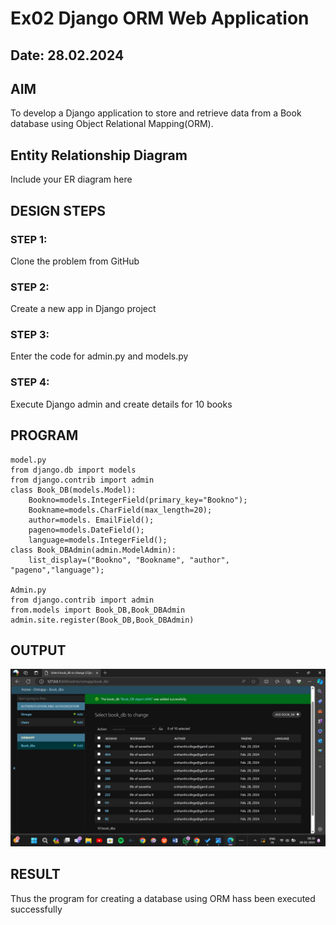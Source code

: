 # Ex02 Django ORM Web Application
## Date: 28.02.2024

## AIM
To develop a Django application to store and retrieve data from a Book database using Object Relational Mapping(ORM).

## Entity Relationship Diagram

Include your ER diagram here

## DESIGN STEPS

### STEP 1:
Clone the problem from GitHub

### STEP 2:
Create a new app in Django project

### STEP 3:
Enter the code for admin.py and models.py

### STEP 4:
Execute Django admin and create details for 10 books

## PROGRAM
```
model.py
from django.db import models 
from django.contrib import admin
class Book_DB(models.Model):
    Bookno=models.IntegerField(primary_key="Bookno");
    Bookname=models.CharField(max_length=20);
    author=models. EmailField();
    pageno=models.DateField();
    language=models.IntegerField();
class Book_DBAdmin(admin.ModelAdmin):
    list_display=("Bookno", "Bookname", "author", "pageno","language");

Admin.py
from django.contrib import admin
from.models import Book_DB,Book_DBAdmin
admin.site.register(Book_DB,Book_DBAdmin)
```
## OUTPUT
![alt text](<Screenshot 2024-02-28 093934.png>)

## RESULT
Thus the program for creating a database using ORM hass been executed successfully
